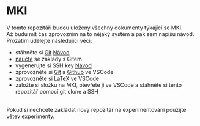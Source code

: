 # MKI

V tomto repozitáři budou uloženy všechny dokumenty týkající se MKI.
<br> 
Až budu mít čas zprovozním na to nějaký systém a pak sem napíšu návod.
<br> 
Prozatím udělejte následující věci:
+ stáhněte si [Git](https://git-scm.com/download/win) [Návod](https://www.atlassian.com/git/tutorials/install-git)
+ [naučte](https://youtu.be/RGOj5yH7evk) se základy s Gitem
+ vygenerujte si SSH key [Návod](https://docs.github.com/en/authentication/connecting-to-github-with-ssh/adding-a-new-ssh-key-to-your-github-account)
+ zprovozněte si [Git](https://code.visualstudio.com/docs/sourcecontrol/overview) a [Github](https://code.visualstudio.com/docs/sourcecontrol/github) ve VSCode
+ zprovozněte si [LaTeX](https://youtu.be/4lyHIQl4VM8) ve VSCode
+ založte si složku na MKI, otevřete jí ve VSCode a stáhněte si tento repozitář pomocí git clone a SSH
<br>
Pokud si nechcete zakládat nový repozitář na experimentování použijte větev experimenty.